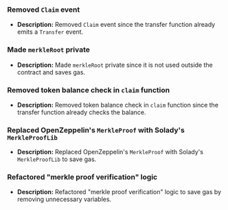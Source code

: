 ### Removed `Claim` event

- **Description:** Removed `Claim` event since the transfer function already emits a `Transfer` event.

### Made `merkleRoot` private

- **Description:** Made `merkleRoot` private since it is not used outside the contract and saves gas.

### Removed token balance check in `claim` function

- **Description:** Removed token balance check in `claim` function since the transfer function already checks the balance.

### Replaced OpenZeppelin's `MerkleProof` with Solady's `MerkleProofLib`

- **Description:** Replaced OpenZeppelin's `MerkleProof` with Solady's `MerkleProofLib` to save gas.

### Refactored "merkle proof verification" logic

- **Description:** Refactored "merkle proof verification" logic to save gas by removing unnecessary variables.
